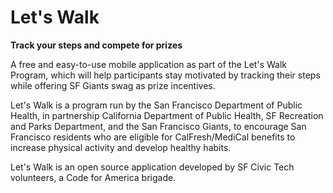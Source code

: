 # Let's Walk

**Track your steps and compete for prizes**

A free and easy-to-use mobile application as part of the Let's Walk Program, which will help participants stay motivated by tracking their steps while offering SF Giants swag as prize incentives.

Let's Walk is a program run by the San Francisco Department of Public Health, in partnership California Department of Public Health, SF Recreation and Parks Department, and the San Francisco Giants, to encourage San Francisco residents who are eligible for CalFresh/MediCal benefits to increase physical activity and develop healthy habits.

Let's Walk is an open source application developed by SF Civic Tech volunteers, a Code for America brigade.
